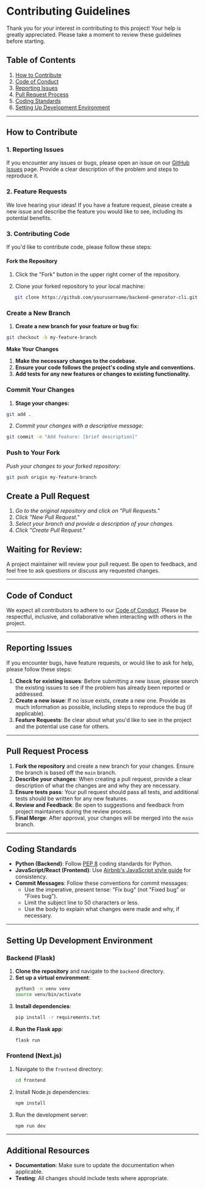 # Contributing Guidelines

Thank you for your interest in contributing to this project! Your help is greatly appreciated. Please take a moment to review these guidelines before starting.

## Table of Contents

1. [How to Contribute](#how-to-contribute)
2. [Code of Conduct](#code-of-conduct)
3. [Reporting Issues](#reporting-issues)
4. [Pull Request Process](#pull-request-process)
5. [Coding Standards](#coding-standards)
6. [Setting Up Development Environment](#setting-up-development-environment)

---

## How to Contribute

### 1. Reporting Issues
If you encounter any issues or bugs, please open an issue on our [GitHub Issues](https://github.com/yourusername/backend-generator-cli/issues) page. Provide a clear description of the problem and steps to reproduce it.

### 2. Feature Requests
We love hearing your ideas! If you have a feature request, please create a new issue and describe the feature you would like to see, including its potential benefits.

### 3. Contributing Code

If you'd like to contribute code, please follow these steps:

#### Fork the Repository

1. Click the "Fork" button in the upper right corner of the repository.

2. Clone your forked repository to your local machine:
```bash
   git clone https://github.com/yourusername/backend-generator-cli.git
```

### Create a New Branch
1. **Create a new branch for your feature or bug fix:**

```bash
git checkout -b my-feature-branch
```

**Make Your Changes**

1. **Make the necessary changes to the codebase.**
2. **Ensure your code follows the project's coding style and conventions.**
3. **Add tests for any new features or changes to existing functionality.**

### Commit Your Changes

1. **Stage your changes:**
```bash
git add .
```

2. *Commit your changes with a descriptive message:*
```bash
git commit -m "Add feature: [brief description]"
```

### Push to Your Fork

*Push your changes to your forked repository:*
```bash
git push origin my-feature-branch
```

## Create a Pull Request
1. *Go to the original repository and click on "Pull Requests."*
2. *Click "New Pull Request."*
3. *Select your branch and provide a description of your changes.*
4. *Click "Create Pull Request."*

## Waiting for Review:
A project maintainer will review your pull request. Be open to feedback, and feel free to ask questions or discuss any requested changes.

---

## Code of Conduct

We expect all contributors to adhere to our [Code of Conduct](CODE_OF_CONDUCT.md). Please be respectful, inclusive, and collaborative when interacting with others in the project.

---

## Reporting Issues

If you encounter bugs, have feature requests, or would like to ask for help, please follow these steps:

1. **Check for existing issues**: Before submitting a new issue, please search the existing issues to see if the problem has already been reported or addressed.
2. **Create a new issue**: If no issue exists, create a new one. Provide as much information as possible, including steps to reproduce the bug (if applicable).
3. **Feature Requests**: Be clear about what you'd like to see in the project and the potential use case for others.

---

## Pull Request Process

1. **Fork the repository** and create a new branch for your changes. Ensure the branch is based off the `main` branch.
2. **Describe your changes**: When creating a pull request, provide a clear description of what the changes are and why they are necessary.
3. **Ensure tests pass**: Your pull request should pass all tests, and additional tests should be written for any new features.
4. **Review and Feedback**: Be open to suggestions and feedback from project maintainers during the review process.
5. **Final Merge**: After approval, your changes will be merged into the `main` branch.

---

## Coding Standards

- **Python (Backend)**: Follow [PEP 8](https://pep8.org/) coding standards for Python.
- **JavaScript/React (Frontend)**: Use [Airbnb's JavaScript style guide](https://github.com/airbnb/javascript) for consistency.
- **Commit Messages**: Follow these conventions for commit messages:
  - Use the imperative, present tense: "Fix bug" (not "Fixed bug" or "Fixes bug").
  - Limit the subject line to 50 characters or less.
  - Use the body to explain what changes were made and why, if necessary.

---

## Setting Up Development Environment

### Backend (Flask)

1. **Clone the repository** and navigate to the `backend` directory.
2. **Set up a virtual environment**:
   ```bash
   python3 -m venv venv
   source venv/bin/activate
   ```
3. **Install dependencies**:
   ```bash
   pip install -r requirements.txt
   ```
4. **Run the Flask app**:
   ```bash
   flask run
   ```

### Frontend (Next.js)

1. Navigate to the `frontend` directory:
   ```bash
   cd frontend
   ```
2. Install Node.js dependencies:
   ```bash
   npm install
   ```
3. Run the development server:
   ```bash
   npm run dev
   ```

---

## Additional Resources

- **Documentation**: Make sure to update the documentation when applicable.
- **Testing**: All changes should include tests where appropriate.
